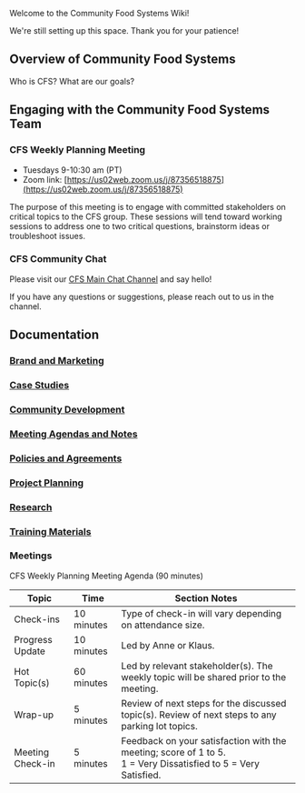 Welcome to the Community Food Systems Wiki!

We're still setting up this space. Thank you for your patience!

## Overview of Community Food Systems

Who is CFS? What are our goals?

## Engaging with the Community Food Systems Team

### CFS Weekly Planning Meeting

- Tuesdays 9-10:30 am (PT)
- Zoom link: [https://us02web.zoom.us/j/87356518875](https://us02web.zoom.us/j/87356518875)

The purpose of this meeting is to engage with committed stakeholders on critical topics to the CFS group. These sessions will tend toward working sessions to address one to two critical questions, brainstorm ideas or troubleshoot issues.

### CFS Community Chat

Please visit our [CFS Main Chat Channel](https://chat.collectivesensecommons.org/agora/channels/cfs-community-food-systems---main-channel) and say hello!

If you have any questions or suggestions, please reach out to us in the channel.

## Documentation

### [Brand and Marketing](https://wiki.communityfoodsystems.org/brand_and_marketing/readme)

### [Case Studies](https://wiki.communityfoodsystems.org/case_studies/readme)

### [Community Development](https://wiki.communityfoodsystems.org/community_development/readme)

### [Meeting Agendas and Notes](https://wiki.communityfoodsystems.org/meeting_agendas_and_notes/readme)

### [Policies and Agreements](https://wiki.communityfoodsystems.org/policies_and_agreements/readme) 

### [Project Planning](https://wiki.communityfoodsystems.org/project_planning/readme)

### [Research](https://wiki.communityfoodsystems.org/research/readme)

### [Training Materials](https://wiki.communityfoodsystems.org/training_materials/readme) 

### Meetings

CFS Weekly Planning Meeting Agenda (90 minutes)

| Topic | Time | Section Notes |
| ------------ | ------------- | ------------- |
| Check-ins | 10 minutes | Type of check-in will vary depending on attendance size. |
| Progress Update | 10 minutes | Led by Anne or Klaus. |
| Hot Topic(s) | 60 minutes | Led by relevant stakeholder(s). The weekly topic will be shared prior to the meeting. |
|  Wrap-up | 5 minutes | Review of next steps for the discussed topic(s). Review of next steps to any parking lot topics. |
|  Meeting Check-in | 5 minutes | Feedback on your satisfaction with the meeting; score of 1 to 5.<br />1 = Very Dissatisfied to 5 = Very Satisfied. |



